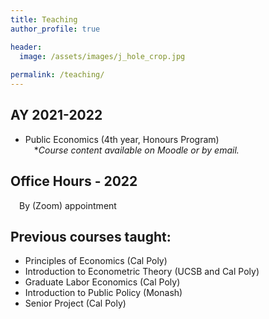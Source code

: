 ```yaml
---
title: Teaching
author_profile: true

header:
  image: /assets/images/j_hole_crop.jpg
  
permalink: /teaching/
---
```


## AY 2021-2022
- Public Economics (4th year, Honours Program)\
&emsp;**Course content available on Moodle or by email.*

## Office Hours - 2022

&emsp;By (Zoom) appointment

## Previous courses taught:

- Principles of Economics (Cal Poly)
- Introduction to Econometric Theory (UCSB and Cal Poly)
- Graduate Labor Economics (Cal Poly)
- Introduction to Public Policy (Monash)
- Senior Project (Cal Poly)


